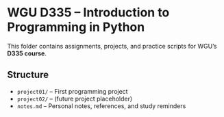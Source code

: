 # WGU D335 – Introduction to Programming in Python

This folder contains assignments, projects, and practice scripts for WGU’s **D335 course**.

## Structure
- `project01/` – First programming project  
- `project02/` – (future project placeholder)  
- `notes.md` – Personal notes, references, and study reminders
